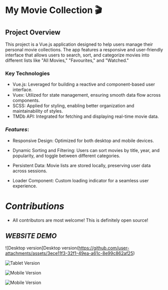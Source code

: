 # My Movie Collection 🎬

## Project Overview

This project is a Vue.js application designed to help users manage their personal movie collections. The app features a responsive and user-friendly interface that allows users to search, sort, and categorize movies into different lists like "All Movies," "Favourites," and "Watched."

### Key Technologies

* Vue.js: Leveraged for building a reactive and component-based user interface.
* Vuex: Utilized for state management, ensuring smooth data flow across components.
* SCSS: Applied for styling, enabling better organization and maintainability of styles.
* TMDb API: Integrated for fetching and displaying real-time movie data.

### *Features*:

* Responsive Design: Optimized for both desktop and mobile devices.

* Dynamic Sorting and Filtering: Users can sort movies by title, year, and popularity, and toggle between different categories.

* Persistent Data: Movie lists are stored locally, preserving user data across sessions.

* Loader Component: Custom loading indicator for a seamless user experience.

# *Contributions*

- All contributors are most welcome! This is definitely open source!


## *WEBSITE DEMO*

![Desktop version]Desktop version(https://github.com/user-attachments/assets/3ece11f3-32f1-49ea-a61c-8e99c862af25)

![Tablet Version](https://github.com/user-attachments/assets/0df75d69-444f-4006-baa9-948dbac8905d)

![Mobile Version](https://github.com/user-attachments/assets/458d8868-c92e-46da-8d42-5a6417838e53)

![Mobile Version](https://github.com/user-attachments/assets/9544ba6e-64ad-4a6f-8c79-26e7990b65aa)
